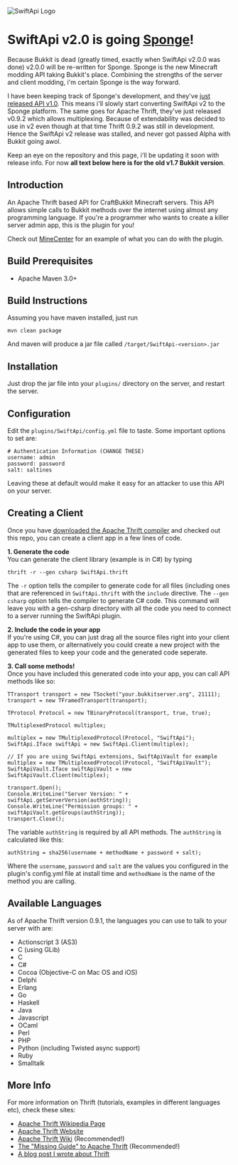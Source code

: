 ![SwiftApi Logo](https://dev.bukkit.org/media/images/62/892/SwiftApi-256.png "SwiftApi is an Apache Thrift based API for your Bukkit server")

# SwiftApi v2.0 is going [Sponge](http://spongepowered.org)!
Because Bukkit is dead (greatly timed, exactly when SwiftApi v2.0.0 was done) v2.0.0 will be re-written for Sponge. Sponge 
is the new Minecraft modding API taking Bukkit's place. Combining the strengths of the server and client modding, i'm certain Sponge is the way forward.
  
  
I have been keeping track of Sponge's development, and they've [just released API v1.0](https://forums.spongepowered.org/t/status-update-api-release-edition/4889). 
This means i'll slowly start converting SwiftApi v2 to the Sponge platform. The same goes for Apache Thrift, they've just released v0.9.2 which allows multiplexing.
Because of extendability was decided to use in v2 even though at that time Thrift 0.9.2 was still in development. Hence the SwiftApi v2 release was stalled, and never got passed Alpha with Bukkit going awol.

Keep an eye on the repository and this page, i'll be updating it soon with release info. For now **all text below here is for the old v1.7 Bukkit version**.


Introduction
----
An Apache Thrift based API for CraftBukkit Minecraft servers. This API allows
simple calls to Bukkit methods over the internet using almost any programming
language. If you're a programmer who wants to create a killer server admin
app, this is the plugin for you!

Check out [MineCenter](http://minecenter.org) for an example of what you can do with the plugin.

Build Prerequisites
----
* Apache Maven 3.0+


Build Instructions
----
Assuming you have maven installed, just run

    mvn clean package

And maven will produce a jar file called `/target/SwiftApi-<version>.jar`

Installation
----
Just drop the jar file into your `plugins/` directory on the server, and 
restart the server.

Configuration
----
Edit the `plugins/SwiftApi/config.yml` file to taste. Some important options to 
set are:

    # Authentication Information (CHANGE THESE)
    username: admin
    password: password
    salt: saltines

Leaving these at default would make it easy for an attacker to use this API on 
your server.

Creating a Client
----
Once you have 
[downloaded the Apache Thrift compiler](http://thrift.apache.org/download/) and 
checked out this repo, you can create a client app in a few lines of code.

**1. Generate the code**  
You can generate the client library (example is in C#) by typing

    thrift -r --gen csharp SwiftApi.thrift

The `-r` option tells the compiler to generate code for all files (including 
ones that are referenced in `SwiftApi.thrift` with the `include` directive.
The `--gen csharp` option tells the compiler to generate C# code. 
This command will leave you with a gen-csharp directory with all the code you 
need to connect to a server running the SwiftApi plugin.

**2. Include the code in your app**  
If you're using C#, you can just drag all the source files right into your 
client app to use them, or alternatively you could create a new project with 
the generated files to keep your code and the generated code seperate.

**3. Call some methods!**  
Once you have included this generated code into your app, you can call API 
methods like so:


    TTransport transport = new TSocket("your.bukkitserver.org", 21111);
    transport = new TFramedTransport(transport);
    
    TProtocol Protocol = new TBinaryProtocol(transport, true, true);
    
    TMultiplexedProtocol multiplex;
    
    multiplex = new TMultiplexedProtocol(Protocol, "SwiftApi");
    SwiftApi.Iface swiftApi = new SwiftApi.Client(multiplex);
    
    // If you are using SwiftApi extensions, SwiftApiVault for example
    multiplex = new TMultiplexedProtocol(Protocol, "SwiftApiVault");
    SwiftApiVault.Iface swiftApiVault = new SwiftApiVault.Client(multiplex);
        
    transport.Open();
    Console.WriteLine("Server Version: " + swiftApi.getServerVersion(authString));
    Console.WriteLine("Permission groups: " + swiftApiVault.getGroups(authString));
    transport.Close();

    
The variable `authString` is required by all API methods. The `authString` is 
calculated like this:

`authString = sha256(username + methodName + password + salt);`


Where the `username`, `password` and `salt` are the values you configured in the
plugin's config.yml file at install time and `methodName` is the name of the 
method you are calling.

Available Languages
----
As of Apache Thrift version 0.9.1, the languages you can use to talk to your server with are:

* Actionscript 3 (AS3)
* C (using GLib)
* C
* C#
* Cocoa (Objective-C on Mac OS and iOS)
* Delphi
* Erlang
* Go
* Haskell
* Java
* Javascript
* OCaml
* Perl
* PHP
* Python (including Twisted async support)
* Ruby
* Smalltalk

More Info
----
For more information on Thrift (tutorials, examples in different languages 
etc), check these sites:

* [Apache Thrift Wikipedia Page](http://en.wikipedia.org/wiki/Apache_Thrift)
* [Apache Thrift Website](http://thrift.apache.org)
* [Apache Thrift Wiki](http://wiki.apache.org/thrift/) (Recommended!)
* [The "Missing Guide" to Apache Thrift](http://diwakergupta.github.com/thrift-missing-guide/) (Recommended!)
* [A blog post I wrote about Thrift](http://willwarren.com/2012/01/24/creating-a-public-api-with-apache-thrift/)
